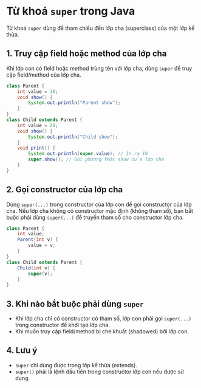 # Từ khoá `super` trong Java

Từ khoá `super` dùng để tham chiếu đến lớp cha (superclass) của một lớp kế thừa.

## 1. Truy cập field hoặc method của lớp cha
Khi lớp con có field hoặc method trùng tên với lớp cha, dùng `super` để truy cập field/method của lớp cha.

```java
class Parent {
    int value = 10;
    void show() {
        System.out.println("Parent show");
    }
}
class Child extends Parent {
    int value = 20;
    void show() {
        System.out.println("Child show");
    }
    void print() {
        System.out.println(super.value); // In ra 10
        super.show(); // Gọi phương thức show của lớp cha
    }
}
```

## 2. Gọi constructor của lớp cha
Dùng `super(...)` trong constructor của lớp con để gọi constructor của lớp cha. Nếu lớp cha không có constructor mặc định (không tham số), bạn bắt buộc phải dùng `super(...)` để truyền tham số cho constructor lớp cha.

```java
class Parent {
    int value;
    Parent(int v) {
        value = v;
    }
}
class Child extends Parent {
    Child(int v) {
        super(v);
    }
}
```

## 3. Khi nào bắt buộc phải dùng `super`
- Khi lớp cha chỉ có constructor có tham số, lớp con phải gọi `super(...)` trong constructor để khởi tạo lớp cha.
- Khi muốn truy cập field/method bị che khuất (shadowed) bởi lớp con.

## 4. Lưu ý
- `super` chỉ dùng được trong lớp kế thừa (extends).
- `super()` phải là lệnh đầu tiên trong constructor lớp con nếu được sử dụng.